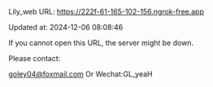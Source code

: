 Lily_web URL: https://222f-61-165-102-156.ngrok-free.app

Updated at: 2024-12-06 08:08:46

If you cannot open this URL, the server might be down.

Please contact: 

goley04@foxmail.com Or Wechat:GL_yeaH